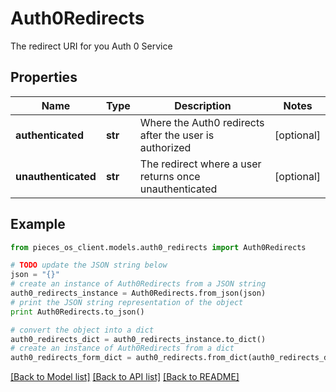 # Auth0Redirects

The redirect URI for you Auth 0 Service

## Properties

Name | Type | Description | Notes
------------ | ------------- | ------------- | -------------
**authenticated** | **str** | Where the Auth0 redirects after the user is authorized | [optional] 
**unauthenticated** | **str** | The redirect where a user returns once unauthenticated | [optional] 

## Example

```python
from pieces_os_client.models.auth0_redirects import Auth0Redirects

# TODO update the JSON string below
json = "{}"
# create an instance of Auth0Redirects from a JSON string
auth0_redirects_instance = Auth0Redirects.from_json(json)
# print the JSON string representation of the object
print Auth0Redirects.to_json()

# convert the object into a dict
auth0_redirects_dict = auth0_redirects_instance.to_dict()
# create an instance of Auth0Redirects from a dict
auth0_redirects_form_dict = auth0_redirects.from_dict(auth0_redirects_dict)
```
[[Back to Model list]](../README.md#documentation-for-models) [[Back to API list]](../README.md#documentation-for-api-endpoints) [[Back to README]](../README.md)


